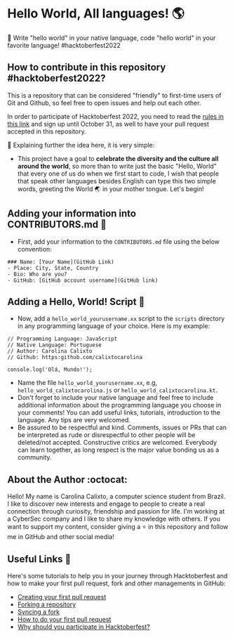 # Hello World, All languages! :earth_americas:

:pushpin: Write "hello world" in your native language, code "hello world" in your favorite language! #hacktoberfest2022

## How to contribute in this repository #hacktoberfest2022?

This is a repository that can be considered "friendly" to first-time users of Git and Github, so feel free to open issues and help out each other.

In order to participate of Hacktoberfest 2022, you need to read the [rules in this link](https://hacktoberfest.com/) and sign up until October 31, as well to have your pull request accepted in this repository.

:pushpin: Explaining further the idea here, it is very simple:

* This project have a goal to **celebrate the diversity and the culture all around the world**, so more than to write just the basic "Hello, World" that every one of us do when we first start to code, I wish that people that speak other languages besides English can type this two simple words, greeting the World :earth_asia: in your mother tongue. Let's begin!

## Adding your information into CONTRIBUTORS.md :memo:

* First, add your information to the <code>CONTRIBUTORS.md</code> file using the below convention:
```
### Name: [Your Name](GitHub Link)
- Place: City, State, Country
- Bio: Who are you?
- GitHub: [GitHub account username](GitHub link)
```
## Adding a Hello, World! Script :file_folder:

* Now, add a <code>hello_world_yourusername.xx</code> script to the <code>scripts</code> directory in any programming language of your choice. Here is my example:
```
// Programming Language: JavaScript
// Native Language: Portuguese
// Author: Carolina Calixto
// Github: https:github.com/calixtocarolina

console.log('Olá, Mundo!');
```
* Name the file <code>hello_world_yourusername.xx</code>, e.g, <code>hello_world_calixtocarolina.js</code> or <code>hello_world_calixtocarolina.kt</code>.
* Don't forget to include your native language and feel free to include additional information about the programming language you choose in your comments! You can add useful links, tutorials, introduction to the language. Any tips are very welcomed. 
* Be assured to be respectful and kind. Comments, issues or PRs that can be interpreted as rude or disrespectful to other people will be deleted/not accepted. Constructive critics are welcomed. Everybody can learn together, as long respect is the major value bonding us as a community.

## About the Author :octocat:

Hello! My name is Carolina Calixto, a computer science student from Brazil. I like to discover new interests and engage to people to create a real connection through curiosity, friendship and passion for life. I'm working at a CyberSec company and I like to share my knowledge with others. If you want to support my content, consider giving a :star: in this repository and follow me in GitHub and other social media! 

## Useful Links :thought_balloon:

Here's some tutorials to help you in your journey through Hacktoberfest and how to make your first pull request, fork and other managements in GitHub:

+ [Creating your first pull request](https://github.com/firstcontributions/first-contributions)
+ [Forking a repository](https://docs.github.com/pt/get-started/quickstart/fork-a-repo)
+ [Syncing a fork](https://docs.github.com/pt/pull-requests/collaborating-with-pull-requests/working-with-forks/syncing-a-fork)
+ [How to do your first pull request](https://www.youtube.com/watch?v=nkuYH40cjo4)
+ [Why should you participate in Hacktoberfest?](https://www.youtube.com/watch?v=LruUhWylI5w)


